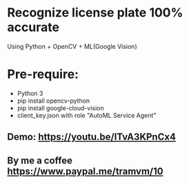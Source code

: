 # Recognize license plate 100% accurate
Using Python + OpenCV + ML(Google Vision)

# Pre-require:
- Python 3
- pip install opencv-python
- pip install google-cloud-vision
- client_key.json with role "AutoML Service Agent"

## Demo: https://youtu.be/ITvA3KPnCx4

## By me a coffee https://www.paypal.me/tramvm/10
